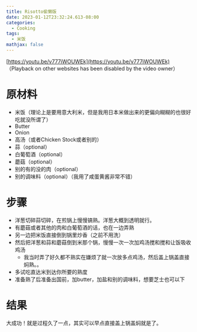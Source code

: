 ```yaml
---
title: Risotto偷懒版
date: 2023-01-12T23:32:24.613-08:00
categories:
  - Cooking
tags:
  - 米饭
mathjax: false
---
```

[https://youtu.be/v777iWOUWEk](https://youtu.be/v777iWOUWEk) （Playback on other websites has been disabled by the video owner）

# 原材料

- 米饭（理论上是要用意大利米，但是我用日本米做出来的更偏向糊糊的也很好吃就没所谓了）
- Butter
- Onion
- 高汤（或者Chicken Stock或者别的）
- 蒜（optional）
- 白葡萄酒（optional）
- 蘑菇（optional）
- 别的有的没的肉（optional）
- 别的调味料（optional）（我用了咸蛋黄酱非常不错）

# 步骤

- 洋葱切碎蒜切碎，在煎锅上慢慢镐熟。洋葱大概到透明就行。
- 有蘑菇或者其他的肉和白葡萄酒的话，也在一边弄熟
- 另一边把米饭直接倒到锅里炒香（之前不用洗）
- 然后把洋葱和蒜和蘑菇倒到米那个锅，慢慢一次一次加鸡汤搅和搅和让饭吸收鸡汤
  - 我当时弄了好久都不熟实在嫌烦了就一次放多点鸡汤，然后盖上锅盖直接焖熟。。
- 多试吃直达米到达你所要的熟度
- 准备熟了后准备出国前，加butter，加盐和别的调味料，想要芝士也可以下

# 结果

大成功！就是过程久了一点，其实可以早点直接盖上锅盖焖就是了。




